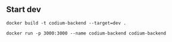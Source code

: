 ## Start dev

`
  docker build -t codium-backend --target=dev .
`

`
  docker run -p 3000:3000 --name codium-backend codium-backend
`
